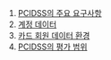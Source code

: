 1. [PCIDSS의 주요 요구사항](./key_requirements.md)
2. [계정 데이터](./account_data.md)
3. [카드 회원 데이터 환경](./cardholder_data_environment.md)
4. [PCIDSS의 평가 범위](./evaluation_scope.md)